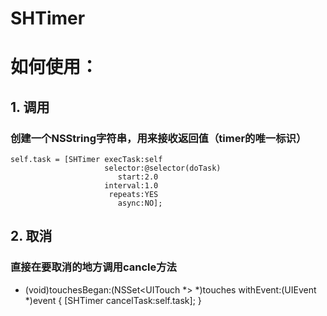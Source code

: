 # SHTimer
# 如何使用：
## 1. 调用
### 创建一个NSString字符串，用来接收返回值（timer的唯一标识）
    self.task = [SHTimer execTask:self
                         selector:@selector(doTask)
                            start:2.0
                         interval:1.0
                          repeats:YES
                            async:NO];
## 2. 取消
### 直接在要取消的地方调用cancle方法
- (void)touchesBegan:(NSSet<UITouch *> *)touches withEvent:(UIEvent *)event
{
    [SHTimer cancelTask:self.task];
}
